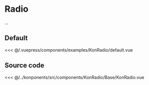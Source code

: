 # Radio

...

## Default

<Demo konponentName="examples-KonRadio-default">
<<< @/.vuepress/components/examples/KonRadio/default.vue
</Demo>

## Source code

<SourceCode>
<<< @/../konponents/src/components/KonRadio/Base/KonRadio.vue
</SourceCode>